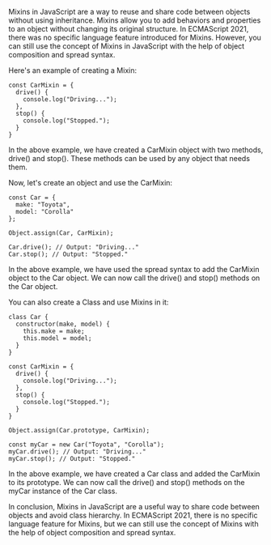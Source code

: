 Mixins in JavaScript are a way to reuse and share code between objects without using inheritance. Mixins allow you to add behaviors and properties to an object without changing its original structure. In ECMAScript 2021, there was no specific language feature introduced for Mixins. However, you can still use the concept of Mixins in JavaScript with the help of object composition and spread syntax.

Here's an example of creating a Mixin:

```
const CarMixin = {
  drive() {
    console.log("Driving...");
  },
  stop() {
    console.log("Stopped.");
  }
}
```

In the above example, we have created a CarMixin object with two methods, drive() and stop(). These methods can be used by any object that needs them.

Now, let's create an object and use the CarMixin:

```
const Car = {
  make: "Toyota",
  model: "Corolla"
};

Object.assign(Car, CarMixin);

Car.drive(); // Output: "Driving..."
Car.stop(); // Output: "Stopped."
```

In the above example, we have used the spread syntax to add the CarMixin object to the Car object. We can now call the drive() and stop() methods on the Car object.

You can also create a Class and use Mixins in it:

```
class Car {
  constructor(make, model) {
    this.make = make;
    this.model = model;
  }
}

const CarMixin = {
  drive() {
    console.log("Driving...");
  },
  stop() {
    console.log("Stopped.");
  }
}

Object.assign(Car.prototype, CarMixin);

const myCar = new Car("Toyota", "Corolla");
myCar.drive(); // Output: "Driving..."
myCar.stop(); // Output: "Stopped."
```

In the above example, we have created a Car class and added the CarMixin to its prototype. We can now call the drive() and stop() methods on the myCar instance of the Car class.

In conclusion, Mixins in JavaScript are a useful way to share code between objects and avoid class hierarchy. In ECMAScript 2021, there is no specific language feature for Mixins, but we can still use the concept of Mixins with the help of object composition and spread syntax.